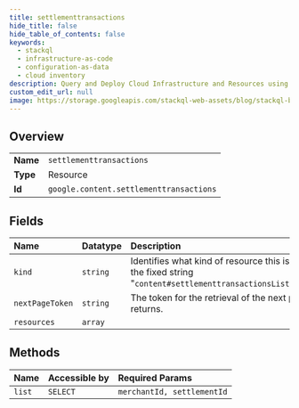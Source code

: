 ```yaml
---
title: settlementtransactions
hide_title: false
hide_table_of_contents: false
keywords:
  - stackql
  - infrastructure-as-code
  - configuration-as-data
  - cloud inventory
description: Query and Deploy Cloud Infrastructure and Resources using SQL
custom_edit_url: null
image: https://storage.googleapis.com/stackql-web-assets/blog/stackql-blog-post-featured-image.png
---
```

  
    

## Overview
<table><tbody>
<tr><td><b>Name</b></td><td><code>settlementtransactions</code></td></tr>
<tr><td><b>Type</b></td><td>Resource</td></tr>
<tr><td><b>Id</b></td><td><code>google.content.settlementtransactions</code></td></tr>
</tbody></table>

## Fields
| Name | Datatype | Description |
|:-----|:---------|:------------|
| `kind` | `string` | Identifies what kind of resource this is. Value: the fixed string "`content#settlementtransactionsListResponse`". |
| `nextPageToken` | `string` | The token for the retrieval of the next page of returns. |
| `resources` | `array` |  |
## Methods
| Name | Accessible by | Required Params |
|:-----|:--------------|:----------------|
| `list` | `SELECT` | `merchantId, settlementId` |
